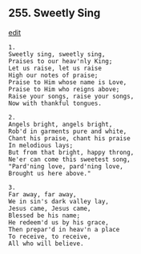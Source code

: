 
## 255.  Sweetly Sing
[edit](https://docs.google.com/document/d/1rGbdNpVsNxf_RiLRF8Qe6jmAZyF85oaA/edit?mode=html)



    1.
    Sweetly sing, sweetly sing,
    Praises to our heav'nly King;
    Let us raise, let us raise
    High our notes of praise;
    Praise to Him whose name is Love,
    Praise to Him who reigns above;
    Raise your songs, raise your songs,
    Now with thankful tongues.

    2.
    Angels bright, angels bright,
    Rob'd in garments pure and white,
    Chant his praise, chant his praise
    In melodious lays;
    But from that bright, happy throng,
    Ne'er can come this sweetest song,
    "Pard'ning love, pard'ning love,
    Brought us here above."

    3.
    Far away, far away,
    We in sin's dark valley lay,
    Jesus came, Jesus came,
    Blessed be his name;
    He redeem'd us by his grace,
    Then prepar'd in heav'n a place
    To receive, to receive,
    All who will believe.
